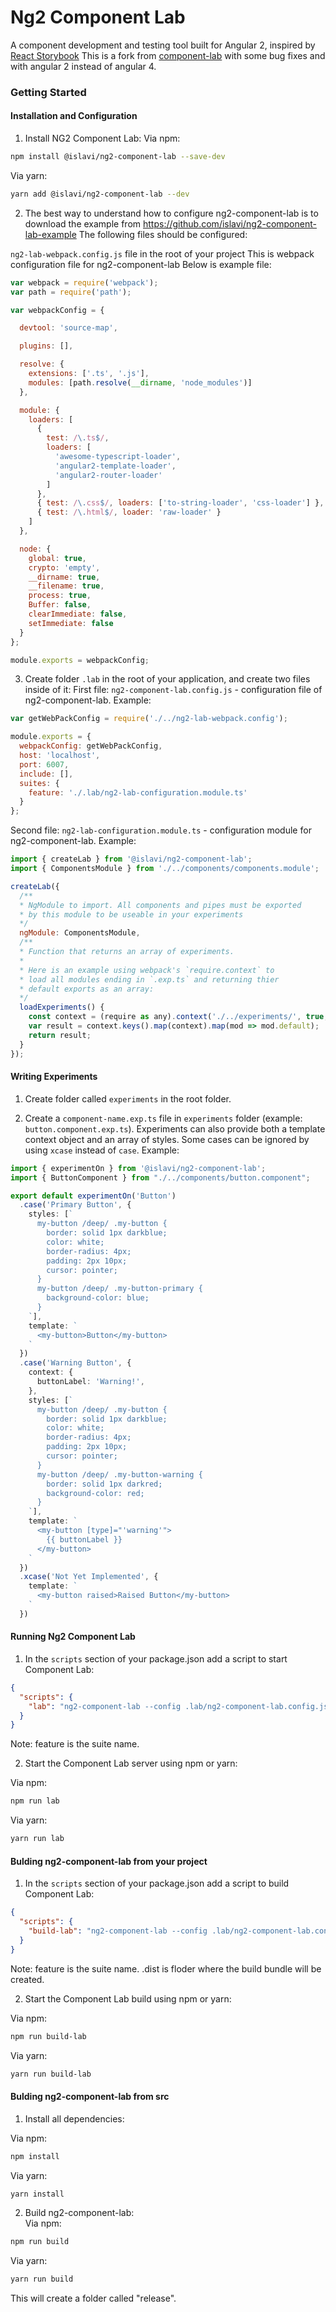 # Ng2 Component Lab 
A component development and testing tool built for Angular 2, inspired by [React Storybook](https://getstorybook.io/)
This is a fork from <a href='https://github.com/synapse-wireless-labs/component-lab'>component-lab</a> with some bug fixes and with angular 2 instead of angular 4.

### Getting Started

#### Installation and Configuration
1. Install NG2 Component Lab:
  Via npm:
  ```bash
  npm install @islavi/ng2-component-lab --save-dev
  ```

  Via yarn:
  ```bash
  yarn add @islavi/ng2-component-lab --dev
  ```

2. The best way to understand how to configure ng2-component-lab is to download the example from <a href="https://github.com/islavi/ng2-component-lab-example">https://github.com/islavi/ng2-component-lab-example</a>
  The following files should be configured:

  `ng2-lab-webpack.config.js` file in the root of your project
  This is webpack configuration file for ng2-component-lab
  Below is example file:

  ```js
  var webpack = require('webpack');
  var path = require('path');

  var webpackConfig = {

    devtool: 'source-map',

    plugins: [],

    resolve: {
      extensions: ['.ts', '.js'],
      modules: [path.resolve(__dirname, 'node_modules')]
    },

    module: {
      loaders: [
        {
          test: /\.ts$/,
          loaders: [
            'awesome-typescript-loader',
            'angular2-template-loader',
            'angular2-router-loader'
          ]
        },
        { test: /\.css$/, loaders: ['to-string-loader', 'css-loader'] },
        { test: /\.html$/, loader: 'raw-loader' }
      ]
    },

    node: {
      global: true,
      crypto: 'empty',
      __dirname: true,
      __filename: true,
      process: true,
      Buffer: false,
      clearImmediate: false,
      setImmediate: false
    }
  };

  module.exports = webpackConfig;
  ```
3. Create folder `.lab` in the root of your application, and create two files inside of it:
  First file: `ng2-component-lab.config.js` - configuration file of ng2-component-lab.
  Example:

  ```js
  var getWebPackConfig = require('./../ng2-lab-webpack.config');

  module.exports = {
    webpackConfig: getWebPackConfig,
    host: 'localhost',
    port: 6007,
    include: [],
    suites: {
      feature: './.lab/ng2-lab-configuration.module.ts'
    }
  }; 
  ```
  Second file: `ng2-lab-configuration.module.ts` - configuration module for ng2-component-lab.
  Example:

  ```js
  import { createLab } from '@islavi/ng2-component-lab';
  import { ComponentsModule } from './../components/components.module';

  createLab({
    /**
    * NgModule to import. All components and pipes must be exported
    * by this module to be useable in your experiments
    */
    ngModule: ComponentsModule,
    /**
    * Function that returns an array of experiments.
    *
    * Here is an example using webpack's `require.context` to
    * load all modules ending in `.exp.ts` and returning thier
    * default exports as an array:
    */
    loadExperiments() {
      const context = (require as any).context('./../experiments/', true, /\.exp\.ts/);
      var result = context.keys().map(context).map(mod => mod.default);
      return result;
    }
  });
  ```

#### Writing Experiments

1. Create folder called `experiments` in the root folder.

2. Create a `component-name.exp.ts` file in `experiments` folder (example: `button.component.exp.ts`).
  Experiments can also provide both a template context object and an array of styles.
  Some cases can be ignored by using `xcase` instead of `case`.
  Example:

  ```ts
  import { experimentOn } from '@islavi/ng2-component-lab';
  import { ButtonComponent } from "./../components/button.component";

  export default experimentOn('Button')
    .case('Primary Button', {
      styles: [`
        my-button /deep/ .my-button {
          border: solid 1px darkblue;
          color: white;
          border-radius: 4px;
          padding: 2px 10px;
          cursor: pointer;
        }
        my-button /deep/ .my-button-primary {
          background-color: blue;
        }
      `],
      template: `
        <my-button>Button</my-button>
      `
    })
    .case('Warning Button', {
      context: {
        buttonLabel: 'Warning!',
      },
      styles: [`
        my-button /deep/ .my-button {
          border: solid 1px darkblue;
          color: white;
          border-radius: 4px;
          padding: 2px 10px;
          cursor: pointer;
        }
        my-button /deep/ .my-button-warning {
          border: solid 1px darkred;
          background-color: red;
        }
      `],
      template: `
        <my-button [type]="'warning'">
          {{ buttonLabel }}
        </my-button>
      `
    })
    .xcase('Not Yet Implemented', {
      template: `
        <my-button raised>Raised Button</my-button>
      `
    })
  ``` 

#### Running Ng2 Component Lab
  1. In the `scripts` section of your package.json add a script to start Component Lab:
  ```json
  {
    "scripts": {
      "lab": "ng2-component-lab --config .lab/ng2-component-lab.config.js -- feature"
    }
  }
  ```
  Note: feature is the suite name.

  2. Start the Component Lab server using npm or yarn:

  Via npm:
  ```bash
  npm run lab
  ```

  Via yarn:
  ```bash
  yarn run lab
  ```


#### Bulding ng2-component-lab from your project

1. In the `scripts` section of your package.json add a script to build Component Lab:
  ```json
  {
    "scripts": {
      "build-lab": "ng2-component-lab --config .lab/ng2-component-lab.config.js --build -- feature"
    }
  }
  ```
  Note: 
  feature is the suite name.
  .dist is floder where the build bundle will be created.

  2. Start the Component Lab build using npm or yarn:

  Via npm:
  ```bash
  npm run build-lab
  ```

  Via yarn:
  ```bash
  yarn run build-lab
  ```

  
#### Bulding ng2-component-lab from src

1. Install all dependencies:

  Via npm:
  ```bash
  npm install
  ```

  Via yarn:
  ```bash
  yarn install
  ```
  
2. Build ng2-component-lab:  
  Via npm:
  ```bash
  npm run build
  ```

  Via yarn:
  ```bash
  yarn run build
  ```

  This will create a folder called "release".